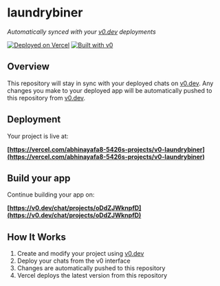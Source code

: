 # laundrybiner

*Automatically synced with your [v0.dev](https://v0.dev) deployments*

[![Deployed on Vercel](https://img.shields.io/badge/Deployed%20on-Vercel-black?style=for-the-badge&logo=vercel)](https://vercel.com/abhinayafa8-5426s-projects/v0-laundrybiner)
[![Built with v0](https://img.shields.io/badge/Built%20with-v0.dev-black?style=for-the-badge)](https://v0.dev/chat/projects/oDdZJWknpfD)

## Overview

This repository will stay in sync with your deployed chats on [v0.dev](https://v0.dev).
Any changes you make to your deployed app will be automatically pushed to this repository from [v0.dev](https://v0.dev).

## Deployment

Your project is live at:

**[https://vercel.com/abhinayafa8-5426s-projects/v0-laundrybiner](https://vercel.com/abhinayafa8-5426s-projects/v0-laundrybiner)**

## Build your app

Continue building your app on:

**[https://v0.dev/chat/projects/oDdZJWknpfD](https://v0.dev/chat/projects/oDdZJWknpfD)**

## How It Works

1. Create and modify your project using [v0.dev](https://v0.dev)
2. Deploy your chats from the v0 interface
3. Changes are automatically pushed to this repository
4. Vercel deploys the latest version from this repository